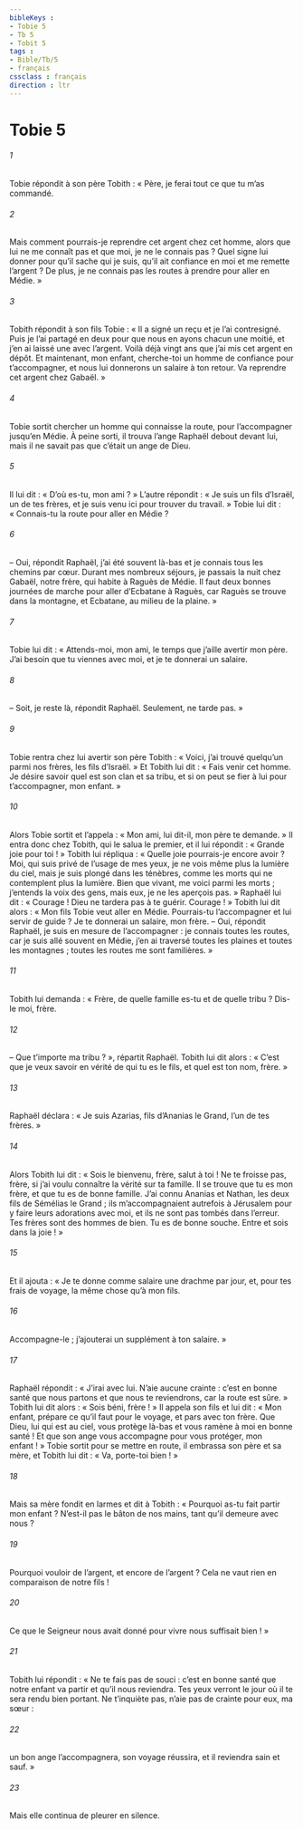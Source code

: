 ```yaml
---
bibleKeys : 
- Tobie 5
- Tb 5
- Tobit 5
tags : 
- Bible/Tb/5
- français
cssclass : français
direction : ltr
---
```


# Tobie 5

###### 1
Tobie répondit à son père Tobith : « Père, je ferai tout ce que tu m’as commandé.
###### 2
Mais comment pourrais-je reprendre cet argent chez cet homme, alors que lui ne me connaît pas et que moi, je ne le connais pas ? Quel signe lui donner pour qu’il sache qui je suis, qu’il ait confiance en moi et me remette l’argent ? De plus, je ne connais pas les routes à prendre pour aller en Médie. »
###### 3
Tobith répondit à son fils Tobie : « Il a signé un reçu et je l’ai contresigné. Puis je l’ai partagé en deux pour que nous en ayons chacun une moitié, et j’en ai laissé une avec l’argent. Voilà déjà vingt ans que j’ai mis cet argent en dépôt. Et maintenant, mon enfant, cherche-toi un homme de confiance pour t’accompagner, et nous lui donnerons un salaire à ton retour. Va reprendre cet argent chez Gabaël. »
###### 4
Tobie sortit chercher un homme qui connaisse la route, pour l’accompagner jusqu’en Médie. À peine sorti, il trouva l’ange Raphaël debout devant lui, mais il ne savait pas que c’était un ange de Dieu.
###### 5
Il lui dit : « D’où es-tu, mon ami ? » L’autre répondit : « Je suis un fils d’Israël, un de tes frères, et je suis venu ici pour trouver du travail. » Tobie lui dit : « Connais-tu la route pour aller en Médie ?
###### 6
– Oui, répondit Raphaël, j’ai été souvent là-bas et je connais tous les chemins par cœur. Durant mes nombreux séjours, je passais la nuit chez Gabaël, notre frère, qui habite à Raguès de Médie. Il faut deux bonnes journées de marche pour aller d’Ecbatane à Raguès, car Raguès se trouve dans la montagne, et Ecbatane, au milieu de la plaine. »
###### 7
Tobie lui dit : « Attends-moi, mon ami, le temps que j’aille avertir mon père. J’ai besoin que tu viennes avec moi, et je te donnerai un salaire.
###### 8
– Soit, je reste là, répondit Raphaël. Seulement, ne tarde pas. »
###### 9
Tobie rentra chez lui avertir son père Tobith : « Voici, j’ai trouvé quelqu’un parmi nos frères, les fils d’Israël. » Et Tobith lui dit : « Fais venir cet homme. Je désire savoir quel est son clan et sa tribu, et si on peut se fier à lui pour t’accompagner, mon enfant. »
###### 10
Alors Tobie sortit et l’appela : « Mon ami, lui dit-il, mon père te demande. » Il entra donc chez Tobith, qui le salua le premier, et il lui répondit : « Grande joie pour toi ! » Tobith lui répliqua : « Quelle joie pourrais-je encore avoir ? Moi, qui suis privé de l’usage de mes yeux, je ne vois même plus la lumière du ciel, mais je suis plongé dans les ténèbres, comme les morts qui ne contemplent plus la lumière. Bien que vivant, me voici parmi les morts ; j’entends la voix des gens, mais eux, je ne les aperçois pas. » Raphaël lui dit : « Courage ! Dieu ne tardera pas à te guérir. Courage ! » Tobith lui dit alors : « Mon fils Tobie veut aller en Médie. Pourrais-tu l’accompagner et lui servir de guide ? Je te donnerai un salaire, mon frère. – Oui, répondit Raphaël, je suis en mesure de l’accompagner : je connais toutes les routes, car je suis allé souvent en Médie, j’en ai traversé toutes les plaines et toutes les montagnes ; toutes les routes me sont familières. »
###### 11
Tobith lui demanda : « Frère, de quelle famille es-tu et de quelle tribu ? Dis-le moi, frère.
###### 12
– Que t’importe ma tribu ? », répartit Raphaël. Tobith lui dit alors : « C’est que je veux savoir en vérité de qui tu es le fils, et quel est ton nom, frère. »
###### 13
Raphaël déclara : « Je suis Azarias, fils d’Ananias le Grand, l’un de tes frères. »
###### 14
Alors Tobith lui dit : « Sois le bienvenu, frère, salut à toi ! Ne te froisse pas, frère, si j’ai voulu connaître la vérité sur ta famille. Il se trouve que tu es mon frère, et que tu es de bonne famille. J’ai connu Ananias et Nathan, les deux fils de Sémélias le Grand ; ils m’accompagnaient autrefois à Jérusalem pour y faire leurs adorations avec moi, et ils ne sont pas tombés dans l’erreur. Tes frères sont des hommes de bien. Tu es de bonne souche. Entre et sois dans la joie ! »
###### 15
Et il ajouta : « Je te donne comme salaire une drachme par jour, et, pour tes frais de voyage, la même chose qu’à mon fils.
###### 16
Accompagne-le ; j’ajouterai un supplément à ton salaire. »
###### 17
Raphaël répondit : « J’irai avec lui. N’aie aucune crainte : c’est en bonne santé que nous partons et que nous te reviendrons, car la route est sûre. » Tobith lui dit alors : « Sois béni, frère ! » Il appela son fils et lui dit : « Mon enfant, prépare ce qu’il faut pour le voyage, et pars avec ton frère. Que Dieu, lui qui est au ciel, vous protège là-bas et vous ramène à moi en bonne santé ! Et que son ange vous accompagne pour vous protéger, mon enfant ! »
Tobie sortit pour se mettre en route, il embrassa son père et sa mère, et Tobith lui dit : « Va, porte-toi bien ! »
###### 18
Mais sa mère fondit en larmes et dit à Tobith : « Pourquoi as-tu fait partir mon enfant ? N’est-il pas le bâton de nos mains, tant qu’il demeure avec nous ?
###### 19
Pourquoi vouloir de l’argent, et encore de l’argent ? Cela ne vaut rien en comparaison de notre fils !
###### 20
Ce que le Seigneur nous avait donné pour vivre nous suffisait bien ! »
###### 21
Tobith lui répondit : « Ne te fais pas de souci : c’est en bonne santé que notre enfant va partir et qu’il nous reviendra. Tes yeux verront le jour où il te sera rendu bien portant. Ne t’inquiète pas, n’aie pas de crainte pour eux, ma sœur :
###### 22
un bon ange l’accompagnera, son voyage réussira, et il reviendra sain et sauf. »
###### 23
Mais elle continua de pleurer en silence.
